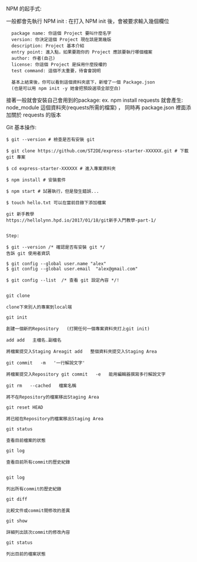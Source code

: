NPM 的起手式:

一般都會先執行 NPM init :
      在打入 NPM init 後，會被要求輸入幾個欄位

      package name: 你這個 Project 要叫什麼名字
      version: 你決定這個 Project 現在該是第幾版
      description: Project 基本介紹
      entry point: 進入點，如果要跑你的 Project 應該要執行哪個檔案
      author: 作者(自己)
      license: 你這個 Project 是採用什麼授權的
      test command: 這個不太重要，待會會說明

      基本上結束後，你可以看到這個資料夾底下，新增了一個 Package.json
      (也是可以用 npm init -y 她會把預設選項全部空白)
      
 接著一般就會安裝自己會用到的package: ex. npm install requests
     就會產生: node_module 這個資料夾(requests所需的檔案) ， 同時再 package.json 裡面添加關於 requests 的版本
     
     
     
 Git 基本操作:
   
    $ git --version # 檢查是否有安裝 git

    $ git clone https://github.com/ST2DE/express-starter-XXXXXX.git # 下載 git 專案

    $ cd express-starter-XXXXXX # 進入專案資料夾

    $ npm install # 安裝套件

    $ npm start # 試著執行，但是發生錯誤...

    $ touch hello.txt 可以在當前目錄下添加檔案

    git 新手教學
    https://hellolynn.hpd.io/2017/01/18/git新手入門教學-part-1/
    
    
    Step:

    $ git --version /* 確認是否有安裝 git */
    告訴 git 使用者資訊

    $ git config --global user.name "alex"
    $ git config --global user.email  "alex@gmail.com"

    $ git config --list  /* 查看 git 設定內容 */!


    git clone     

    clone下來別人的專案到local端

    git init  

    創建一個新的Repository   (打開任何一個專案資料夾打上git init)

    add add   主檔名.副檔名     

    將檔案提交入Staging Areagit add   整個資料夾提交入Staging Area

    git commit   -m   '一行解說文字'  

    將檔案提交入Repository git commit   -e   能用編輯器撰寫多行解說文字

    git rm   --cached   檔案名稱 

    將不在Repository的檔案移出Staging Area

    git reset HEAD 

    將已經在Repository的檔案移出Staging Area

    git status

    查看目前檔案的狀態

    git log

    查看目前所有commit的歷史紀錄


    git log 

    列出所有commit的歷史紀錄

    git diff 

    比較文件或commit間修改的差異

    git show 

    詳細列出該次commit的修改內容

    git status 

    列出目前的檔案狀態
 